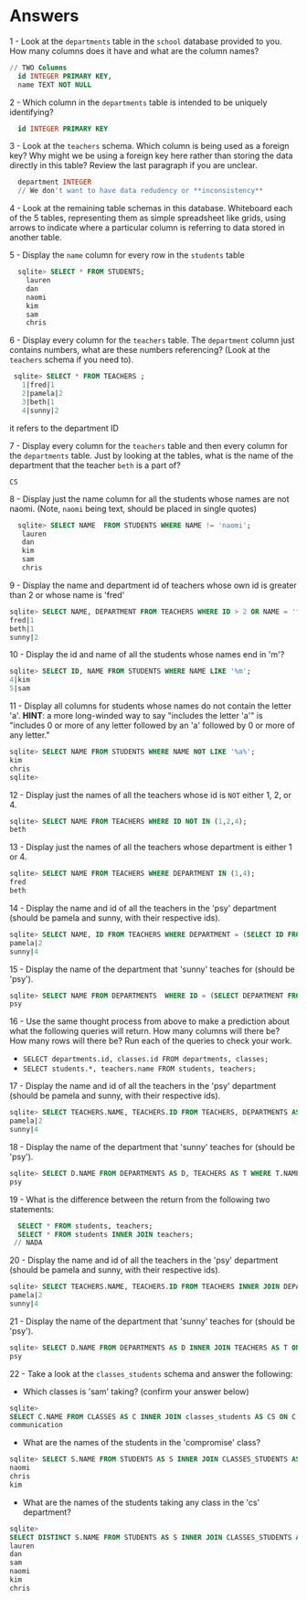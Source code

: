 # Answers
1 - Look at the `departments` table in the `school` database provided to you. How many columns does it have and what are the column names?
```sql
// TWO Columns
  id INTEGER PRIMARY KEY,
  name TEXT NOT NULL
```
2 -   Which column in the  `departments`  table is intended to be uniquely identifying?
```sql
  id INTEGER PRIMARY KEY
```
3 - Look at the `teachers` schema. Which column is being used as a foreign key? Why might we be using a foreign key here rather than storing the data directly in this table? Review the last paragraph if you are unclear.
```sql
  department INTEGER
  // We don't want to have data redudency or **inconsistency**
```
4 - Look at the remaining table schemas in this database. Whiteboard each of the 5 tables, representing them as simple spreadsheet like grids, using arrows to indicate where a particular column is referring to data stored in another table.

5 - Display the `name` column for every row in the `students` table
```sql
  sqlite> SELECT * FROM STUDENTS;
    lauren
    dan
    naomi
    kim
    sam
    chris
```
6 - Display every column for the `teachers` table. The `department` column just contains numbers, what are these numbers referencing? (Look at the `teachers` schema if you need to).

 ```sql
  sqlite> SELECT * FROM TEACHERS ;
    1|fred|1
    2|pamela|2
    3|beth|1
    4|sunny|2
```
it refers to the department ID

7 - Display every column for the `teachers` table and then every column for the `departments` table. Just by looking at the tables, what is the name of the department that the teacher `beth` is a part of?

    CS

8 - Display just the name column for all the students whose names are not naomi. (Note, `naomi` being text, should be placed in single quotes)

```sql
  sqlite> SELECT NAME  FROM STUDENTS WHERE NAME != 'naomi';
   lauren
   dan
   kim
   sam
   chris
```

9 - Display the name and department id of teachers whose own id is greater than 2 or whose name is 'fred'
```SQL
sqlite> SELECT NAME, DEPARTMENT FROM TEACHERS WHERE ID > 2 OR NAME = 'fred';
fred|1
beth|1
sunny|2
```
10 -   Display the id and name of all the students whose names end in 'm'?
```sql
sqlite> SELECT ID, NAME FROM STUDENTS WHERE NAME LIKE '%m';
4|kim
5|sam
```
11 -   Display all columns for students whose names do not contain the letter 'a'.
**HINT**: a more long-winded way to say "includes the letter 'a'" is "includes 0 or more of any letter followed by an 'a' followed by 0 or more of any letter."

```sql
sqlite> SELECT NAME FROM STUDENTS WHERE NAME NOT LIKE '%a%';
kim
chris
sqlite>
```
12 -   Display just the names of all the teachers whose id is  `NOT`  either 1, 2, or 4.
```sql
sqlite> SELECT NAME FROM TEACHERS WHERE ID NOT IN (1,2,4);
beth
```
13 -   Display just the names of all the teachers whose department is either 1 or 4.
```SQL
sqlite> SELECT NAME FROM TEACHERS WHERE DEPARTMENT IN (1,4);
fred
beth
```
14 - Display the name and id of all the teachers in the 'psy' department (should be pamela and sunny, with their respective ids).
```sQL
sqlite> SELECT NAME, ID FROM TEACHERS WHERE DEPARTMENT = (SELECT ID FROM DEPARTMENTS WHERE NAME = 'psy');
pamela|2
sunny|4
```
15 - Display the name of the department that 'sunny' teaches for (should be 'psy').
```SQL
sqlite> SELECT NAME FROM DEPARTMENTS  WHERE ID = (SELECT DEPARTMENT FROM  TEACHERS WHERE NAME = 'sunny');
psy
```
16 - Use the same thought process from above to make a prediction about what the following queries will return. How many columns will there be? How many rows will there be? Run each of the queries to check your work.

-   `SELECT departments.id, classes.id FROM departments, classes;`
-   `SELECT students.*, teachers.name FROM students, teachers;`

17 - Display the name and id of all the teachers in the 'psy' department (should be pamela and sunny, with their respective ids).
```SQL
sqlite> SELECT TEACHERS.NAME, TEACHERS.ID FROM TEACHERS, DEPARTMENTS AS D WHERE TEACHERS.DEPARTMENT = D.ID AND D.NAME = 'psy';
pamela|2
sunny|4
```
18 -   Display the name of the department that 'sunny' teaches for (should be 'psy').
```SQL
sqlite> SELECT D.NAME FROM DEPARTMENTS AS D, TEACHERS AS T WHERE T.NAME = 'sunny' AND D.ID = T.DEPARTMENT;
psy
```
19 - What is the difference between the return from the following two statements:

```SQL
  SELECT * FROM students, teachers;
  SELECT * FROM students INNER JOIN teachers;
 // NADA
```
20 - Display the name and id of all the teachers in the 'psy' department (should be pamela and sunny, with their respective ids).
```sql
sqlite> SELECT TEACHERS.NAME, TEACHERS.ID FROM TEACHERS INNER JOIN DEPARTMENTS ON DEPARTMENTS.ID = TEACHERS.department AND DEPARTMENTS.name = 'psy';
pamela|2
sunny|4
```
21 - Display the name of the department that 'sunny' teaches for (should be 'psy').
```SQL
sqlite> SELECT D.NAME FROM DEPARTMENTS AS D INNER JOIN TEACHERS AS T ON T.DEPARTMENT = D.ID AND T.NAME = 'sunny';
psy
```
22 - Take a look at the  `classes_students`  schema and answer the following:
-   Which classes is 'sam' taking? (confirm your answer below)
```SQL
sqlite>
SELECT C.NAME FROM CLASSES AS C INNER JOIN classes_students AS CS ON C.ID = CS.CLASSES_ID AND CS.student_id  WHERE CS.STUDENT_ID = (SELECT ID FROM STUDENTS WHERE NAME = 'sam');
communication
```
-  What are the names of the students in the 'compromise' class?
```SQL
sqlite> SELECT S.NAME FROM STUDENTS AS S INNER JOIN CLASSES_STUDENTS AS CS ON S.ID = CS.STUDENT_ID WHERE CS.CLASSES_ID = (SELECT ID FROM CLASSES WHERE NAME = 'compromise');
naomi
chris
kim
```
-  What are the names of the students taking any class in the 'cs' department?
```sql
sqlite>
SELECT DISTINCT S.NAME FROM STUDENTS AS S INNER JOIN CLASSES_STUDENTS AS CS INNER JOIN CLASSES AS C ON S.ID = CS.STUDENT_ID WHERE C.DEPARTMENT = (SELECT ID FROM DEPARTMENTS WHERE NAME = 'cs');
lauren
dan
sam
naomi
kim
chris
```
